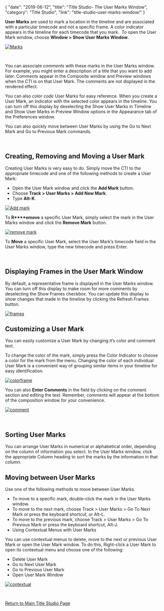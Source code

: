 {
"date": "2019-06-12",
"title": "Title Studio- The User Marks Window",
"category": "Title Studio",
"link": "title-studio-user-marks-window/"
}

 **User Marks** are used to mark a location in the timeline and are associated with a particular timecode and not a specific frame. A color indicator appears in the timeline for each timecode that you mark.  To open the User Mark window, choose **Window > Show User Marks Window**.


[![Marks](https://borisfx-com-res.cloudinary.com/image/upload//documentation/continuum/uploads/2018/05/Marks.png)](https://borisfx-com-res.cloudinary.com/image/upload//documentation/continuum/uploads/2018/05/Marks.png)


 


You can associate *comments* with these marks in the User Marks window. For example, you might enter a description of a title that you want to add later. Comments appear in the Composite window and Preview windows when the CTI is on that User Mark. The comments are not displayed in the rendered effect.


You can also *color code* User Marks for easy reference. When you create a User Mark, an indicator with the selected color appears in the timeline. You can turn off this display by deselecting the Show User Marks in Timeline and Show User Marks in Preview Window options in the Appearance tab of the Preferences window.


You can also quickly move between User Marks by using the Go to Next Mark and Go to Previous Mark commands.


 


## Creating, Removing and Moving a User Mark


Creating User Marks is very easy to do. Simply move the CTI to the appropriate timecode and one of the following methods to create a User Mark:


* Open the User Mark window and click the **Add Mark** button.
* Choose **Track > User Marks > Add New Mark**.
* Type **Alt-K**.


[![Add mark](https://borisfx-com-res.cloudinary.com/image/upload//documentation/continuum/uploads/2018/05/Add-mark-1.png)](https://borisfx-com-res.cloudinary.com/image/upload//documentation/continuum/uploads/2018/05/Add-mark-1.png)


To **R****emove** a specific User Mark, simply select the mark in the User Marks window and click the **Remove Mark** button.


[![remove mark](https://borisfx-com-res.cloudinary.com/image/upload//documentation/continuum/uploads/2018/05/remove-mark.png)](https://borisfx-com-res.cloudinary.com/image/upload//documentation/continuum/uploads/2018/05/remove-mark.png)


To **Move** a specific User Mark, select the User Mark’s timecode field in the User Marks window, type the new timecode and press Enter.


 


## Displaying Frames in the User Mark Window


By default, a representative frame is displayed in the User Marks window. You can turn off this display to make room for more comments by deselecting the Show Frames checkbox. You can update this display to show changes that made in the timeline by clicking the Refresh Frames button.


[![frames](https://borisfx-com-res.cloudinary.com/image/upload//documentation/continuum/uploads/2018/05/frames.png)](https://borisfx-com-res.cloudinary.com/image/upload//documentation/continuum/uploads/2018/05/frames.png)


## Customizing a User Mark


You can easily customize a User Mark by changing it’s color and comment text.


To change the color of the mark, simply press the Color Indicator to choose a color for the mark from the menu. Changing the color of each individual User Mark is a convenient way of grouping similar items in your timeline for easy identification.


[![colorframe](https://borisfx-com-res.cloudinary.com/image/upload//documentation/continuum/uploads/2018/05/colorframe.png)](https://borisfx-com-res.cloudinary.com/image/upload//documentation/continuum/uploads/2018/05/colorframe.png)


You can also **Enter Comments** in the field by clicking on the comment section and editing the text. Remember, comments will appear at the bottom of the composition window for your convenience.


[![comment](https://borisfx-com-res.cloudinary.com/image/upload//documentation/continuum/uploads/2018/05/comment.png)](https://borisfx-com-res.cloudinary.com/image/upload//documentation/continuum/uploads/2018/05/comment.png)


 


## Sorting User Marks


You can arrange User Marks in numerical or alphabetical order, depending on the column of information you select. In the User Marks window, click the appropriate Column heading to sort the marks by the information in that column.


## Moving between User Marks


Use one of the following methods to move between User Marks.


* To move to a specific mark, double-click the mark in the User Marks window.
* To move to the next mark, choose Track > User Marks > Go To Next Mark or press the keyboard shortcut, or Alt-L.
* To move to the previous mark, choose Track > User Marks > Go To Previous Mark or press the keyboard shortcut, Alt-J.
* Using Contextual Menus with User Marks


You can use contextual menus to delete, move to the next or previous User Mark or open the User Mark window. To do this, Right-click a User Mark to open its contextual menu and choose one of the following:


* Delete User Mark
* Go to Next User Mark
* Go to Previous User Mark
* Open User Mark Window


[![contextual](https://borisfx-com-res.cloudinary.com/image/upload//documentation/continuum/uploads/2018/05/contextual.png)](https://borisfx-com-res.cloudinary.com/image/upload//documentation/continuum/uploads/2018/05/contextual.png)


 


[Return to Main Title Studio Page](/documentation/continuum/bcc-title-studio)


